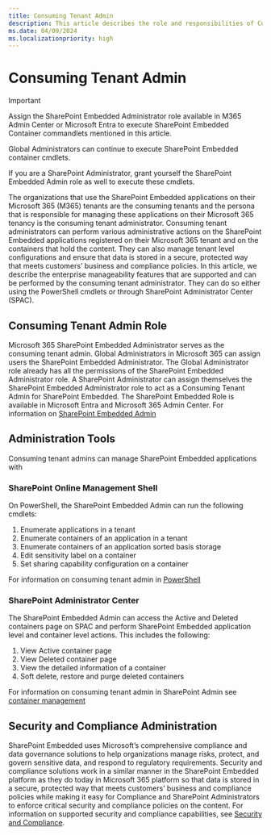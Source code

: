 ```yaml
---
title: Consuming Tenant Admin
description: This article describes the role and responsibilities of Consuming Tenant Admin in SharePoint Embedded.
ms.date: 04/09/2024
ms.localizationpriority: high
---
```



# Consuming Tenant Admin

> [!IMPORTANT]
> Assign the SharePoint Embedded Administrator role available in M365 Admin Center or Microsoft Entra to execute SharePoint Embedded Container commandlets mentioned in this article.
> 
> Global Administrators can continue to execute SharePoint Embedded container cmdlets.
> 
> If you are a SharePoint Administrator, grant yourself the SharePoint Embedded Admin role as well to execute these cmdlets.

The organizations that use the SharePoint Embedded applications on their Microsoft 365 (M365) tenants are the consuming tenants and the persona that is responsible for managing these applications on their Microsoft 365 tenancy is the consuming tenant administrator. Consuming tenant administrators can perform various administrative actions on the SharePoint Embedded applications registered on their Microsoft 365 tenant and on the containers that hold the content. They can also manage tenant level configurations and ensure that data is stored in a secure, protected way that meets customers’ business and compliance policies. In this article, we describe the enterprise manageability features that are supported and can be performed by the consuming tenant administrator. They can do so either using the PowerShell cmdlets or through SharePoint Administrator Center (SPAC).

## Consuming Tenant Admin Role

Microsoft 365 SharePoint Embedded Administrator serves as the consuming tenant admin. Global Administrators in Microsoft 365 can assign users the SharePoint Embedded Administrator. The Global Administrator role already has all the permissions of the SharePoint Embedded Administrator role. A SharePoint Administrator can assign themselves the SharePoint Embedded Administrator role to act as a Consuming Tenant Admin for SharePoint Embedded. The SharePoint Embedded Role is available in Microsoft Entra and Microsoft 365 Admin Center. 
For information on [SharePoint Embedded Admin](../adminrole.md)


## Administration Tools

Consuming tenant admins can manage SharePoint Embedded applications with

### SharePoint Online Management Shell

On PowerShell, the SharePoint Embedded Admin can run the following cmdlets:
1.	Enumerate applications in a tenant
2.	Enumerate containers of an application in a tenant
3.	Enumerate containers of an application sorted basis storage
4.	Edit sensitivity label on a container
5.	Set sharing capability configuration on a container

For information on consuming tenant admin in [PowerShell](./ctapowershell.md)


### SharePoint Administrator Center

The SharePoint Embedded Admin can access the Active and Deleted containers page on SPAC and perform SharePoint Embedded application level and container level actions. This includes the following:
1. 	View Active container page
2. 	View Deleted container page
3.  View the detailed information of a container
4.  Soft delete, restore and purge deleted containers
   
For information on consuming tenant admin in SharePoint Admin see [container management](ctaUX.md)


## Security and Compliance Administration

SharePoint Embedded uses Microsoft’s comprehensive compliance and data governance solutions to help organizations manage risks, protect, and govern sensitive data, and respond to regulatory requirements. Security and compliance solutions work in a similar manner in the SharePoint Embedded platform as they do today in Microsoft 365 platform so that data is stored in a secure, protected way that meets customers’ business and compliance policies while making it easy for Compliance and SharePoint Administrators to enforce critical security and compliance policies on the content. For information on supported security and compliance capabilities, see [Security and Compliance](../../security-and-compliance.md).
